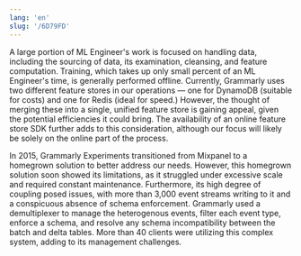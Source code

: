 ```yaml
---
lang: 'en'
slug: '/6D79FD'
---
```


A large portion of ML Engineer's work is focused on handling data, including the sourcing of data, its examination, cleansing, and feature computation. Training, which takes up only small percent of an ML Engineer's time, is generally performed offline. Currently, Grammarly uses two different feature stores in our operations — one for DynamoDB (suitable for costs) and one for Redis (ideal for speed.) However, the thought of merging these into a single, unified feature store is gaining appeal, given the potential efficiencies it could bring. The availability of an online feature store SDK further adds to this consideration, although our focus will likely be solely on the online part of the process.

In 2015, Grammarly Experiments transitioned from Mixpanel to a homegrown solution to better address our needs. However, this homegrown solution soon showed its limitations, as it struggled under excessive scale and required constant maintenance. Furthermore, its high degree of coupling posed issues, with more than 3,000 event streams writing to it and a conspicuous absence of schema enforcement. Grammarly used a demultiplexer to manage the heterogenous events, filter each event type, enforce a schema, and resolve any schema incompatibility between the batch and delta tables. More than 40 clients were utilizing this complex system, adding to its management challenges.
